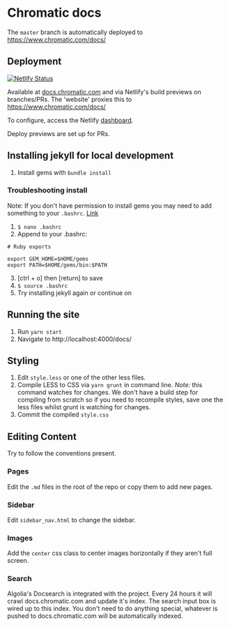# Chromatic docs

The `master` branch is automatically deployed to https://www.chromatic.com/docs/

## Deployment

[![Netlify Status](https://api.netlify.com/api/v1/badges/3e1d4d54-1349-4c8a-b214-788ae7aac3a4/deploy-status)](https://app.netlify.com/sites/chromatic2-docs/deploys)

Available at [docs.chromatic.com](docs.chromatic.com) and via Netlify's build previews on branches/PRs. The 'website' proxies this to https://www.chromatic.com/docs/

To configure, access the Netlify [dashboard](https://app.netlify.com/sites/chromatic2-docs/overview).

Deploy previews are set up for PRs.

## Installing jekyll for local development

1. Install gems with `bundle install`

### Troubleshooting install

Note: If you don't have permission to install gems you may need to add something to your `.bashrc`. [Link](https://jekyllrb.com/docs/troubleshooting/#no-sudo)

1. `$ nano .bashrc`
2. Append to your .bashrc:

```
# Ruby exports

export GEM_HOME=$HOME/gems
export PATH=$HOME/gems/bin:$PATH
```

3. [ctrl + o] then [return] to save
4. `$ source .bashrc`
5. Try installing jekyll again or continue on

## Running the site

1. Run `yarn start`
2. Navigate to http://localhost:4000/docs/

## Styling

1. Edit `style.less` or one of the other less files.
2. Compile LESS to CSS via `yarn grunt` in command line. _Note:_ this command watches for changes. We don't have a build step for compiling from scratch so if you need to recompile styles, save one the less files whilst grunt is watching for changes.
3. Commit the compiled `style.css`

## Editing Content

Try to follow the conventions present.

### Pages

Edit the `.md` files in the root of the repo or copy them to add new pages.

### Sidebar

Edit `sidebar_nav.html` to change the sidebar.

### Images

Add the `center` css class to center images horizontally if they aren't full screen.

### Search

Algolia's Docsearch is integrated with the project. Every 24 hours it will crawl docs.chromatic.com and update it's index. The search input box is wired up to this index. You don't need to do anything special, whatever is pushed to docs.chromatic.com will be automatically indexed.
